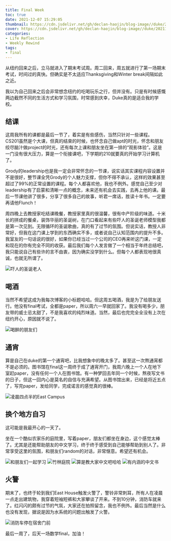 ```yaml
---
title: Final Week
toc: true
date: 2021-12-07 15:29:05
thumbnail: https://cdn.jsdelivr.net/gh/declan-haojin/blog-image//duke/20211207155849.png
cover: https://cdn.jsdelivr.net/gh/declan-haojin/blog-image//duke/20211207155849.png
categories:
- Life Reflection
- Weekly Rewind
tags:
- final
---
```

从纽约回来之后，立马就进入了期末考试周。周二回来，周五就进行了第一场期末考试，时间过的真快。但确实是不太适应Thanksgiving和Winter break间隔如此之近。
<!--more-->
我以为自己回来之后会非常想念纽约的吃喝玩乐之行，但并没有。只是有时候感慨两边截然不同的生活方式和学习氛围，时常感到庆幸，Duke真的是适合我的学校。

## 结课
这周我所有的课都是最后一节了，着实是有些感伤，当然只针对一些课程。CS201虽然是个大课，但真的结束的时候，也怀念自己做apt的时光，怀念和朋友绞尽脑汁做project的时光，还有每次上课和朋友坐在第一排的“观影体验”。这是一门没有很大压力，算是一个衔接课吧，下学期的210就要真的开始学习计算机了。

Grody的leadership也是我一定会非常怀念的一节课，说实话其实课程内容设置并不是很好，整节课全凭Grody的个人魅力支撑，但你不得不承认，这样的效果甚至超过了99%的正常设置的课程。每个人都喜欢他，我也不例外。感觉自己至少对leadership有了启蒙和清晰一点的概念，未来还有机会去实践，去再上他的课。最后一节课他讲了很多，分享了很多自己的故事，听君一席话，胜读十年书。一定要再请他Flunch！

周四晚上去教授家吃结课晚餐，教授家里真的很温馨，很有中产阶级的味道。十米长的拼成的餐桌，装饰华丽的圣诞树，在门口看起来有些吓人的圣诞老师模型我都是第一次见到。无限循环的圣诞歌曲，真的有了过节的氛围。但说实话，教授人非常好，但我在这门课上学到的东西确实不多，或者说自己认知范围内的提升不多。我室友的一句话说的很好，如果你已经当过一个公司的CEO再来听这门课，一定和现在的你有完全不同的收获。最后我们每个人发言做了一个相当于年终总结吧，我只能说自己有些许的言不由衷，因为确实没学到什么。但每个人都表现地很真诚，也就无所谓了。

![吓人的圣诞老人](https://cdn.jsdelivr.net/gh/declan-haojin/blog-image//duke/20211207155621.png)

## 喝酒

当然不希望这成为我每次博客的小标题哈哈。但这周五喝酒，我是为了给朋友送行。他没有final考试，全都是paper，所以周六一早就回家了。我没有喝多少，朋友带的威士忌太甜了，不是我喜欢的纯烈味道。当然，最后也完完全全没有上次在纽约开心，原因就不说了。

![喝醉的朋友们](https://cdn.jsdelivr.net/gh/declan-haojin/blog-image//duke/20211207155656.png)

## 通宵

算是自己在duke的第一个通宵吧，比我想象中的晚太多了。甚至这一次熬通宵都不是必须的。图书馆在final这一周终于成了通宵开门，我周六晚上一个人在地下室赶paper，没有任何一个人在图书馆。有一种梦回去年同一个时候，熬夜写文书的日子，但这一回内心是莫名的自信与充满希望。从图书馆出来，已经是将近五点了，写完paper，发给同学，完成诺言的感觉真的很棒。

![凌晨四点半的East Campus](https://cdn.jsdelivr.net/gh/declan-haojin/blog-image//duke/20211207155732.png)

## 换个地方自习

这可能是我最开心的一天了。

坐在一个酷似农家乐的庭院里，写着paper，朋友们都坐在身边，这个感觉太棒了。尤其是还能帮助朋友的中文学习，终于终于感受到自己能够帮助到别人了。非常享受这里的氛围，和朋友们random的对话，非常惬意。希望还有机会。

<div class="justified-gallery">

![和朋友们一起学习](https://cdn.jsdelivr.net/gh/declan-haojin/blog-image//duke/20211207155808.png)
![竹林庭院](https://cdn.jsdelivr.net/gh/declan-haojin/blog-image//duke/20211207155849.png)
![算是教大家中文吧哈哈](https://cdn.jsdelivr.net/gh/declan-haojin/blog-image//duke/20211207155924.png)
![有内涵的中文书](https://cdn.jsdelivr.net/gh/declan-haojin/blog-image//duke/20211207155954.png)

</div>

## 火警

期末了，也终于轮到我们East House触发火警了，警铃非常刺耳，所有人在凌晨一点走出建筑物，我穿着短袖短裤和大家攀谈了开来。不到10分钟，消防车就来了。红闪闪的颇有过节的气氛，大家还在拍照留念，我也不例外。最后当然是什么也没有发现，据说是因为水系统的问题出触发了火警。

![消防车停在宿舍门前](https://cdn.jsdelivr.net/gh/declan-haojin/blog-image//duke/20211207160021.png)

最后一周了，后天一场数学final，加油！